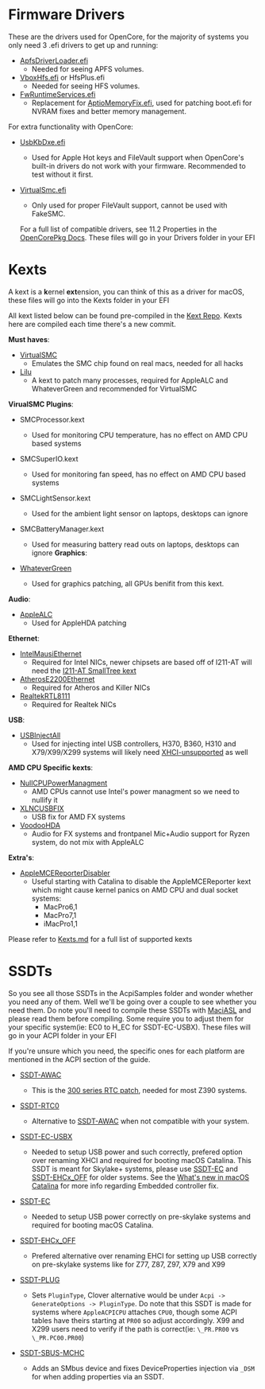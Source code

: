 # Firmware Drivers

These are the drivers used for OpenCore, for the majority of systems you only need 3 .efi drivers to get up and running:

* [ApfsDriverLoader.efi](https://github.com/acidanthera/AppleSupportPkg/releases)
   * Needed for seeing APFS volumes.
* [VboxHfs.efi](https://github.com/acidanthera/AppleSupportPkg/releases) or HfsPlus.efi
   * Needed for seeing HFS volumes.
* [FwRuntimeServices.efi](https://github.com/acidanthera/AppleSupportPkg/releases)
   * Replacement for [AptioMemoryFix.efi](https://github.com/acidanthera/AptioFixPkg), used for patching boot.efi for NVRAM fixes and better memory management.
   
For extra functionality with OpenCore:

* [UsbKbDxe.efi](https://github.com/acidanthera/AppleSupportPkg)
   * Used for Apple Hot keys and FileVault support when OpenCore's built-in drivers do not work with your firmware. Recommended to test without it first.

* [VirtualSmc.efi](https://github.com/acidanthera/VirtualSMC/releases)
   * Only used for proper FileVault support, cannot be used with FakeSMC.
   
   For a full list of compatible drivers, see 11.2 Properties in the [OpenCorePkg Docs](https://github.com/acidanthera/OpenCorePkg/blob/master/Docs/Configuration.pdf). These files will go in your Drivers folder in your EFI
   
# Kexts

A kext is a **k**ernel **ext**ension, you can think of this as a driver for macOS, these files will go into the Kexts folder in your EFI

All kext listed below can be found pre-compiled in the [Kext Repo](http://kexts.goldfish64.com/). Kexts here are compiled each time there's a new commit.


**Must haves**:
* [VirtualSMC](https://github.com/acidanthera/VirtualSMC/releases)
   * Emulates the SMC chip found on real macs, needed for all hacks
* [Lilu](https://github.com/vit9696/Lilu/releases)
   * A kext to patch many processes, required for AppleALC and WhateverGreen and recommended for VirtualSMC

**VirualSMC Plugins**:
* SMCProcessor.kext
   * Used for monitoring CPU temperature, has no effect on AMD CPU based systems
* SMCSuperIO.kext
   * Used for monitoring fan speed, has no effect on AMD CPU based systems
* SMCLightSensor.kext
   * Used for the ambient light sensor on laptops, desktops can ignore
* SMCBatteryManager.kext
   * Used for measuring battery read outs on laptops, desktops can ignore
**Graphics**:


* [WhateverGreen](https://github.com/acidanthera/WhateverGreen/releases)
   * Used for graphics patching, all GPUs benifit from this kext.

**Audio**:
* [AppleALC](https://github.com/vit9696/AppleALC/releases)
   * Used for AppleHDA patching

**Ethernet**:
* [IntelMausiEthernet](https://github.com/Mieze/IntelMausiEthernet)
   * Required for Intel NICs, newer chipsets are based off of I211-AT will need the [I211-AT SmallTree kext](https://cdn.discordapp.com/attachments/390417931659378688/556912824228773888/SmallTree-Intel-211-AT-PCIe-GBE.kext.zip)
* [AtherosE2200Ethernet](https://github.com/Mieze/AtherosE2200Ethernet)
   * Required for Atheros and Killer NICs
* [RealtekRTL8111](https://github.com/Mieze/RTL8111_driver_for_OS_X)
   * Required for Realtek NICs

**USB**:
* [USBInjectAll](https://bitbucket.org/RehabMan/os-x-usb-inject-all/downloads/)
   * Used for injecting intel USB controllers, H370, B360, H310 and X79/X99/X299 systems will likely need [XHCI-unsupported](https://github.com/RehabMan/OS-X-USB-Inject-All) as well

**AMD CPU Specific kexts**:
* [NullCPUPowerManagment](https://github.com/corpnewt/NullCPUPowerManagement)
   * AMD CPUs cannot use Intel's power managment so we need to nullify it
* [XLNCUSBFIX](https://cdn.discordapp.com/attachments/566705665616117760/566728101292408877/XLNCUSBFix.kext.zip)
   * USB fix for AMD FX systems
* [VoodooHDA](https://sourceforge.net/projects/voodoohda/)
   * Audio for FX systems and frontpanel Mic+Audio support for Ryzen system, do not mix with AppleALC

**Extra's**: 
* [AppleMCEReporterDisabler](https://github.com/acidanthera/bugtracker/files/3703498/AppleMCEReporterDisabler.kext.zip)
   * Useful starting with Catalina to disable the AppleMCEReporter kext which might cause kernel panics on AMD CPU and dual socket systems:
      * MacPro6,1
      * MacPro7,1
      * iMacPro1,1

Please refer to [Kexts.md](https://github.com/acidanthera/OpenCorePkg/blob/master/Docs/Kexts.md) for a full list of supported kexts

# SSDTs

So you see all those SSDTs in the AcpiSamples folder and wonder whether you need any of them. Well we'll be going over a couple to see whether you need them. Do note you'll need to compile these SSDTs with [MaciASL](https://github.com/acidanthera/MaciASL/releases) and please read them before compiling. Some require you to adjust them for your specific system(ie: EC0 to H_EC for SSDT-EC-USBX). These files will go in your ACPI folder in your EFI

If you're unsure which you need, the specific ones for each platform are mentioned in the ACPI section of the guide.


* [SSDT-AWAC](https://github.com/acidanthera/OpenCorePkg/blob/master/Docs/AcpiSamples/SSDT-AWAC.dsl)
   *  This is the [300 series RTC patch](https://www.hackintosh-forum.de/forum/thread/39846-asrock-z390-taichi-ultimate/?pageNo=2), needed for most Z390 systems.
* [SSDT-RTC0](https://github.com/acidanthera/OpenCorePkg/blob/master/Docs/AcpiSamples/SSDT-RTC0.dsl)
   * Alternative to [SSDT-AWAC](https://github.com/acidanthera/OpenCorePkg/blob/master/Docs/AcpiSamples/SSDT-AWAC.dsl) when not compatible with your system.
* [SSDT-EC-USBX](https://github.com/acidanthera/OpenCorePkg/blob/master/Docs/AcpiSamples/SSDT-EC-USBX.dsl)
   * Needed to setup USB power and such correctly, prefered option over renaming XHCI and required for booting macOS Catalina. This SSDT is meant for Skylake+ systems, please use [SSDT-EC](https://github.com/acidanthera/OpenCorePkg/blob/master/Docs/AcpiSamples/SSDT-EC.dsl) and [SSDT-EHCx_OFF](https://github.com/acidanthera/OpenCorePkg/blob/master/Docs/AcpiSamples/SSDT-EHCx_OFF.dsl) for older systems. See the [What's new in macOS Catalina](https://www.reddit.com/r/hackintosh/comments/den28t/whats_new_in_macos_catalina/) for more info regarding Embedded controller fix.

* [SSDT-EC](https://github.com/acidanthera/OpenCorePkg/blob/master/Docs/AcpiSamples/SSDT-EC.dsl)
   * Needed to setup USB power correctly on pre-skylake systems and required for booting macOS Catalina.

* [SSDT-EHCx_OFF](https://github.com/acidanthera/OpenCorePkg/blob/master/Docs/AcpiSamples/SSDT-EHCx_OFF.dsl)
   * Prefered alternative over renaming EHCI for setting up USB correctly on pre-skylake systems like for Z77, Z87, Z97, X79 and X99

* [SSDT-PLUG](https://github.com/acidanthera/OpenCorePkg/blob/master/Docs/AcpiSamples/SSDT-PLUG.dsl)
   * Sets `PluginType`, Clover alternative would be under `Acpi -> GenerateOptions -> PluginType`. Do note that this SSDT is made for systems where `AppleACPICPU` attaches `CPU0`, though some ACPI tables have theirs starting at `PR00` so adjust accordingly. X99 and X299 users need to verify if the path is correct(ie: `\_PR.PR00` vs `\_PR.PC00.PR00`)

* [SSDT-SBUS-MCHC](https://github.com/acidanthera/OpenCorePkg/blob/master/Docs/AcpiSamples/SSDT-SBUS-MCHC.dsl)
   * Adds an SMbus device and fixes DeviceProperties injection via `_DSM` for when adding properties via an SSDT.
